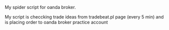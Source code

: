 My spider script for oanda broker.

My script is checcking trade ideas from tradebeat.pl page (every 5 min) and is placing order to oanda broker practice account
 
